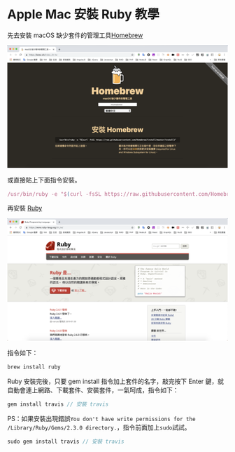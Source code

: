 # Apple Mac 安裝 Ruby 教學

先去安裝 macOS 缺少套件的管理工具[Homebrew](https://brew.sh/index_zh-tw)

![image](https://github.com/akayhu/self-components/blob/master/src/installFile/image/homebrew.png?raw=true)

或直接貼上下面指令安裝。

```js
/usr/bin/ruby -e "$(curl -fsSL https://raw.githubusercontent.com/Homebrew/install/master/install)"
```

再安裝 [Ruby](https://www.ruby-lang.org/zh_tw/)

![image](https://github.com/akayhu/self-components/blob/master/src/installFile/image/ruby.png?raw=true)

指令如下：

```js
brew install ruby
```

Ruby 安裝完後，只要 gem install 指令加上套件的名字，敲完按下 Enter 鍵，就自動會連上網路、下載套件、安裝套件，一氣呵成，指令如下：

```js
gem install travis // 安裝 travis
```

PS：如果安裝出現錯誤`You don't have write permissions for the /Library/Ruby/Gems/2.3.0 directory.`，指令前面加上`sudo`試試。

```js
sudo gem install travis // 安裝 travis
```
